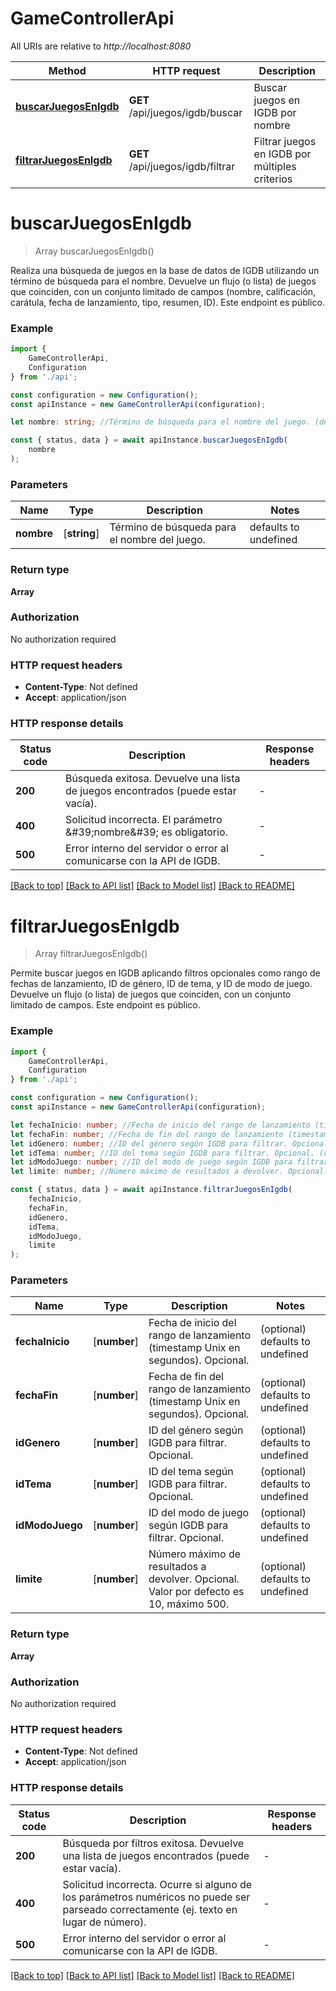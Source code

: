 # GameControllerApi

All URIs are relative to *http://localhost:8080*

|Method | HTTP request | Description|
|------------- | ------------- | -------------|
|[**buscarJuegosEnIgdb**](#buscarjuegosenigdb) | **GET** /api/juegos/igdb/buscar | Buscar juegos en IGDB por nombre|
|[**filtrarJuegosEnIgdb**](#filtrarjuegosenigdb) | **GET** /api/juegos/igdb/filtrar | Filtrar juegos en IGDB por múltiples criterios|

# **buscarJuegosEnIgdb**
> Array<GameDto> buscarJuegosEnIgdb()

Realiza una búsqueda de juegos en la base de datos de IGDB utilizando un término de búsqueda para el nombre. Devuelve un flujo (o lista) de juegos que coinciden, con un conjunto limitado de campos (nombre, calificación, carátula, fecha de lanzamiento, tipo, resumen, ID). Este endpoint es público.

### Example

```typescript
import {
    GameControllerApi,
    Configuration
} from './api';

const configuration = new Configuration();
const apiInstance = new GameControllerApi(configuration);

let nombre: string; //Término de búsqueda para el nombre del juego. (default to undefined)

const { status, data } = await apiInstance.buscarJuegosEnIgdb(
    nombre
);
```

### Parameters

|Name | Type | Description  | Notes|
|------------- | ------------- | ------------- | -------------|
| **nombre** | [**string**] | Término de búsqueda para el nombre del juego. | defaults to undefined|


### Return type

**Array<GameDto>**

### Authorization

No authorization required

### HTTP request headers

 - **Content-Type**: Not defined
 - **Accept**: application/json


### HTTP response details
| Status code | Description | Response headers |
|-------------|-------------|------------------|
|**200** | Búsqueda exitosa. Devuelve una lista de juegos encontrados (puede estar vacía). |  -  |
|**400** | Solicitud incorrecta. El parámetro \&#39;nombre\&#39; es obligatorio. |  -  |
|**500** | Error interno del servidor o error al comunicarse con la API de IGDB. |  -  |

[[Back to top]](#) [[Back to API list]](../README.md#documentation-for-api-endpoints) [[Back to Model list]](../README.md#documentation-for-models) [[Back to README]](../README.md)

# **filtrarJuegosEnIgdb**
> Array<GameDto> filtrarJuegosEnIgdb()

Permite buscar juegos en IGDB aplicando filtros opcionales como rango de fechas de lanzamiento, ID de género, ID de tema, y ID de modo de juego. Devuelve un flujo (o lista) de juegos que coinciden, con un conjunto limitado de campos. Este endpoint es público.

### Example

```typescript
import {
    GameControllerApi,
    Configuration
} from './api';

const configuration = new Configuration();
const apiInstance = new GameControllerApi(configuration);

let fechaInicio: number; //Fecha de inicio del rango de lanzamiento (timestamp Unix en segundos). Opcional. (optional) (default to undefined)
let fechaFin: number; //Fecha de fin del rango de lanzamiento (timestamp Unix en segundos). Opcional. (optional) (default to undefined)
let idGenero: number; //ID del género según IGDB para filtrar. Opcional. (optional) (default to undefined)
let idTema: number; //ID del tema según IGDB para filtrar. Opcional. (optional) (default to undefined)
let idModoJuego: number; //ID del modo de juego según IGDB para filtrar. Opcional. (optional) (default to undefined)
let limite: number; //Número máximo de resultados a devolver. Opcional. Valor por defecto es 10, máximo 500. (optional) (default to undefined)

const { status, data } = await apiInstance.filtrarJuegosEnIgdb(
    fechaInicio,
    fechaFin,
    idGenero,
    idTema,
    idModoJuego,
    limite
);
```

### Parameters

|Name | Type | Description  | Notes|
|------------- | ------------- | ------------- | -------------|
| **fechaInicio** | [**number**] | Fecha de inicio del rango de lanzamiento (timestamp Unix en segundos). Opcional. | (optional) defaults to undefined|
| **fechaFin** | [**number**] | Fecha de fin del rango de lanzamiento (timestamp Unix en segundos). Opcional. | (optional) defaults to undefined|
| **idGenero** | [**number**] | ID del género según IGDB para filtrar. Opcional. | (optional) defaults to undefined|
| **idTema** | [**number**] | ID del tema según IGDB para filtrar. Opcional. | (optional) defaults to undefined|
| **idModoJuego** | [**number**] | ID del modo de juego según IGDB para filtrar. Opcional. | (optional) defaults to undefined|
| **limite** | [**number**] | Número máximo de resultados a devolver. Opcional. Valor por defecto es 10, máximo 500. | (optional) defaults to undefined|


### Return type

**Array<GameDto>**

### Authorization

No authorization required

### HTTP request headers

 - **Content-Type**: Not defined
 - **Accept**: application/json


### HTTP response details
| Status code | Description | Response headers |
|-------------|-------------|------------------|
|**200** | Búsqueda por filtros exitosa. Devuelve una lista de juegos encontrados (puede estar vacía). |  -  |
|**400** | Solicitud incorrecta. Ocurre si alguno de los parámetros numéricos no puede ser parseado correctamente (ej. texto en lugar de número). |  -  |
|**500** | Error interno del servidor o error al comunicarse con la API de IGDB. |  -  |

[[Back to top]](#) [[Back to API list]](../README.md#documentation-for-api-endpoints) [[Back to Model list]](../README.md#documentation-for-models) [[Back to README]](../README.md)

